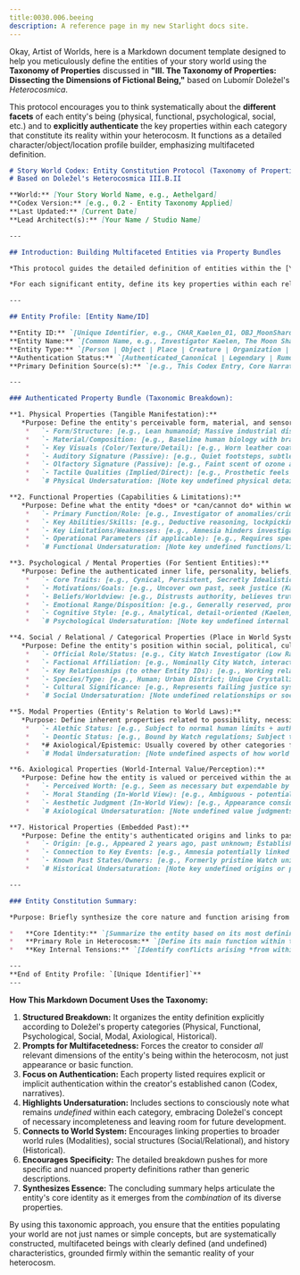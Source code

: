 ```yaml
---
title:0030.006.beeing
description: A reference page in my new Starlight docs site.
---
```

Okay, Artist of Worlds, here is a Markdown document template designed to help you meticulously define the entities of your story world using the **Taxonomy of Properties** discussed in **"III. The Taxonomy of Properties: Dissecting the Dimensions of Fictional Being,"** based on Lubomír Doležel's *Heterocosmica*.

This protocol encourages you to think systematically about the **different facets** of each entity's being (physical, functional, psychological, social, etc.) and to **explicitly authenticate** the key properties within each category that constitute its reality within your heterocosm. It functions as a detailed character/object/location profile builder, emphasizing multifaceted definition.

```markdown
# Story World Codex: Entity Constitution Protocol (Taxonomy of Properties Method)
# Based on Doležel's Heterocosmica III.B.II

**World:** [Your Story World Name, e.g., Aethelgard]
**Codex Version:** [e.g., 0.2 - Entity Taxonomy Applied]
**Last Updated:** [Current Date]
**Lead Architect(s):** [Your Name / Studio Name]

---

## Introduction: Building Multifaceted Entities via Property Bundles

*This protocol guides the detailed definition of entities within the [Your Story World Name] heterocosm using Doležel's concept of entities as **bundles of diverse, authenticated properties**. It employs a **taxonomy** based on different dimensions of being to ensure a multifaceted and systematic approach to entity constitution.*

*For each significant entity, define its key properties within each relevant category below. Focus on **authentication**: list only properties considered 'true' or factual *for this world*, citing the primary source (narrative text, design doc, this Codex entry). Use comments `#` for nuances, potential developments, or subjective perceptions attributed to other characters.*

---

## Entity Profile: [Entity Name/ID]

**Entity ID:** `[Unique Identifier, e.g., CHAR_Kaelen_01, OBJ_MoonShardHeart, LOC_GearwrightQuarter]`
**Entity Name:** `[Common Name, e.g., Investigator Kaelen, The Moon Shard Heart, Gearwright's Quarter]`
**Entity Type:** `[Person | Object | Place | Creature | Organization | Concept | Other]`
**Authentication Status:** `[Authenticated_Canonical | Legendary | Rumored | Conceptual | etc.]`
**Primary Definition Source(s):** `[e.g., This Codex Entry, Core Narrative Outline Ch. 1-5, Character Bible v0.2]`

---

### Authenticated Property Bundle (Taxonomic Breakdown):

**1. Physical Properties (Tangible Manifestation):**
   *Purpose: Define the entity's perceivable form, material, and sensory attributes.*
    *   `- Form/Structure: [e.g., Lean humanoid; Massive industrial district defined by towering smokestacks and elevated cog-railways; Faceted crystalline shard approx. 1 meter long.]` # Auth: [Source]
    *   `- Material/Composition: [e.g., Baseline human biology with brass prosthetic left arm; Primarily iron, steel, soot-stained brick; Unknown crystalline material, resonates faintly.]` # Auth: [Source]
    *   `- Key Visuals (Color/Texture/Detail): [e.g., Worn leather coat, piercing grey eyes, scar; Pervasive rust and oil stains, flickering gaslights, visible steam pipes; Crystal has internal fractures that refract light into unsettling spectrums.]` # Auth: [Source]
    *   `- Auditory Signature (Passive): [e.g., Quiet footsteps, subtle click from prosthetic; Constant background clang/hiss/grind of machinery; Emits a low, almost sub-audible hum.]` # Auth: [Source]
    *   `- Olfactory Signature (Passive): [e.g., Faint scent of ozone and damp wool; Overpowering smell of coal smoke, hot metal, industrial solvents; Odorless, but air feels strangely 'thin' nearby.]` # Auth: [Source]
    *   `- Tactile Qualities (Implied/Direct): [e.g., Prosthetic feels cool, worn smooth; Ground vibrates constantly from machinery; Crystal feels unnaturally cold and smooth, pulses faintly when held.]` # Auth: [Source]
    *   `# Physical Undersaturation: [Note key undefined physical details, e.g., Precise internal layout of every building in district; Exact crystalline structure of shard.]`

**2. Functional Properties (Capabilities & Limitations):**
   *Purpose: Define what the entity *does* or *can/cannot do* within world rules.*
    *   `- Primary Function/Role: [e.g., Investigator of anomalies/crimes; Industrial production hub; Potential power source / MacGuffin.]` # Auth: [Source]
    *   `- Key Abilities/Skills: [e.g., Deductive reasoning, lockpicking, basic self-defense; Mass production of clockwork parts; Emits powerful temporal energy when activated (controlled?).]` # Auth: [Source]
    *   `- Key Limitations/Weaknesses: [e.g., Amnesia hinders investigation, lacks political clout; Dependent on continuous fuel supply, vulnerable to sabotage; Requires specific attunement/ritual to activate, drains user severely.]` # Auth: [Source]
    *   `- Operational Parameters (if applicable): [e.g., Requires specific tools/clearance for investigation; Production quotas set by Gearwright Guild; Activation only possible during specific lunar phase alignments.]` # Auth: [Source]
    *   `# Functional Undersaturation: [Note key undefined functions/limits, e.g., Full range of shard's powers; Kaelen's proficiency with heavy weapons.]`

**3. Psychological / Mental Properties (For Sentient Entities):**
   *Purpose: Define the authenticated inner life, personality, beliefs, and motivations.*
    *   `- Core Traits: [e.g., Cynical, Persistent, Secretly Idealistic; Collective mindset focused on efficiency/production (District 'Personality'); N/A for object.]` # Auth: [Source - Narration, Dialogue, Actions]
    *   `- Motivations/Goals: [e.g., Uncover own past, seek justice (Kaelen); Maximize production output, gain political advantage (District goal via Guild); Unknown/Inert (Shard?).]` # Auth: [Source]
    *   `- Beliefs/Worldview: [e.g., Distrusts authority, believes truth is hidden (Kaelen); Values pragmatism and mechanical order (District culture); N/A.]` # Auth: [Source]
    *   `- Emotional Range/Disposition: [e.g., Generally reserved, prone to frustration/melancholy (Kaelen); N/A; N/A.]` # Auth: [Source]
    *   `- Cognitive Style: [e.g., Analytical, detail-oriented (Kaelen); N/A; N/A.]` # Auth: [Source]
    *   `# Psychological Undersaturation: [Note key undefined internal states, e.g., Kaelen's deeper philosophical views; Shard's potential sentience (unauthenticated).]`

**4. Social / Relational / Categorical Properties (Place in World System):**
   *Purpose: Define the entity's position within social, political, cultural, or taxonomic structures.*
    *   `- Official Role/Status: [e.g., City Watch Investigator (Low Rank); Designated Industrial Zone; Legendary Artifact (Contested Ownership).]` # Auth: [Source]
    *   `- Factional Affiliation: [e.g., Nominally City Watch, interacts cautiously with Undercity; Controlled by Gearwright Guild; Sought by Chronometers, Memory Keepers, potentially others.]` # Auth: [Source]
    *   `- Key Relationships (to other Entity IDs): [e.g., Working relationship with CHAR_Rust; Physically located adjacent to LOC_BrassMarket; Historically linked to HIST_Figure_ArtificerX.]` # Auth: [Source]
    *   `- Species/Type: [e.g., Human; Urban District; Unique Crystalline Object.]` # Auth: [Source]
    *   `- Cultural Significance: [e.g., Represents failing justice system; Symbol of Aethelgard's industrial might; Holy grail of temporal power.]` # Auth: [Source]
    *   `# Social Undersaturation: [Note undefined relationships or social perceptions, e.g., Kaelen's family status; Shard's role in specific minor cult beliefs.]`

**5. Modal Properties (Entity's Relation to World Laws):**
   *Purpose: Define inherent properties related to possibility, necessity, obligation within world rules.*
    *   `- Alethic Status: [e.g., Subject to normal human limits + authenticated temporal sensitivity; Subject to standard structural decay + accelerated industrial wear; Possesses unique authenticated temporal energy properties.]` # Auth: [Source]
    *   `- Deontic Status: [e.g., Bound by Watch regulations; Subject to Guild production quotas & safety rules (often violated); Possession/Use potentially restricted by Council Edict DEO-004.]` # Auth: [Source]
    *   *# Axiological/Epistemic: Usually covered by other categories for entities, unless possessing unique inherent status like 'Cannot Lie' (Deontic/Epistemic) or 'Inherently Sacred' (Axiological).*
    *   `# Modal Undersaturation: [Note undefined aspects of how world laws apply uniquely to this entity, e.g., Full extent of shard's interaction with paradox mechanics.]`

**6. Axiological Properties (World-Internal Value/Perception):**
   *Purpose: Define how the entity is valued or perceived within the authenticated value system.*
    *   `- Perceived Worth: [e.g., Seen as necessary but expendable by superiors; Highly valuable economic engine; Priceless artifact / Ultimate weapon.]` # Auth: [Source - Dialogue, Narration]
    *   `- Moral Standing (In-World View): [e.g., Ambiguous - potential hero or loose cannon; Necessary evil / source of pollution; Object of reverence / source of fear.]` # Auth: [Source - Faction Views, Narrator Tone]
    *   `- Aesthetic Judgment (In-World View): [e.g., Appearance considered unremarkable/standard issue; Seen as impressive feat of engineering OR ugly industrial scar; Considered object of terrifying beauty.]` # Auth: [Source - Character Dialogue, Cultural Notes]
    *   `# Axiological Undersaturation: [Note undefined value judgments, e.g., How specific Undercity subcultures view the entity.]`

**7. Historical Properties (Embedded Past):**
   *Purpose: Define the entity's authenticated origins and links to past events.*
    *   `- Origin: [e.g., Appeared 2 years ago, past unknown; Established during Mid-Reconstruction Era; Rumored fragment of the original Moon Aethel from The Shattering.]` # Auth: [Source]
    *   `- Connection to Key Events: [e.g., Amnesia potentially linked to HIST_Event_X; District heavily damaged during HIST_War_GuildSkirmish10; Object sought during HIST_Era_DarkYears.]` # Auth: [Source]
    *   `- Known Past States/Owners: [e.g., Formerly pristine Watch uniform; District built over older Undercity ruins; Shard previously held by HIST_Figure_Y.]` # Auth: [Source]
    *   `# Historical Undersaturation: [Note key undefined origins or past associations, e.g., Kaelen's pre-amnesia life; Full construction history of district; Shard's actions during Shattering.]`

---

### Entity Constitution Summary:

*Purpose: Briefly synthesize the core nature and function arising from the property bundle.*

*   **Core Identity:** `[Summarize the entity based on its most defining properties across categories. e.g., Kaelen is constituted as a functionally capable but psychologically fragmented Investigator, whose value lies in his unique perspective (amnesia + sensitivity) and skills, operating within significant social and epistemic constraints dictated by Aethelgard's structure.]`
*   **Primary Role in Heterocosm:** `[Define its main function within the world system, e.g., Protagonist driving mystery; Engine of industrial economy; Central object of desire/conflict.]`
*   **Key Internal Tensions:** `[Identify conflicts arising *from within* the property bundle itself, e.g., Kaelen: Drive for truth vs. Lack of memory/authority; Gearwright Quarter: Need for production vs. Environmental/Social cost; Moon Shard: Immense power vs. Extreme danger/instability.]`

---
**End of Entity Profile: `[Unique Identifier]`**
---
```

**How This Markdown Document Uses the Taxonomy:**

1.  **Structured Breakdown:** It organizes the entity definition explicitly according to Doležel's property categories (Physical, Functional, Psychological, Social, Modal, Axiological, Historical).
2.  **Prompts for Multifacetedness:** Forces the creator to consider *all* relevant dimensions of the entity's being within the heterocosm, not just appearance or basic function.
3.  **Focus on Authentication:** Each property listed requires explicit or implicit authentication within the creator's established canon (Codex, narratives).
4.  **Highlights Undersaturation:** Includes sections to consciously note what remains *undefined* within each category, embracing Doležel's concept of necessary incompleteness and leaving room for future development.
5.  **Connects to World System:** Encourages linking properties to broader world rules (Modalities), social structures (Social/Relational), and history (Historical).
6.  **Encourages Specificity:** The detailed breakdown pushes for more specific and nuanced property definitions rather than generic descriptions.
7.  **Synthesizes Essence:** The concluding summary helps articulate the entity's core identity as it emerges from the *combination* of its diverse properties.

By using this taxonomic approach, you ensure that the entities populating your world are not just names or simple concepts, but are systematically constructed, multifaceted beings with clearly defined (and undefined) characteristics, grounded firmly within the semantic reality of your heterocosm.